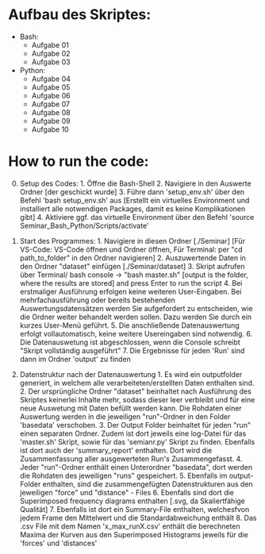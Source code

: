 # Aufbau des Skriptes:
  - Bash:
    - Aufgabe 01
    - Aufgabe 02
    - Aufgabe 03
  - Python:
    - Aufgabe 04
    - Aufgabe 05
    - Aufgabe 06
    - Aufgabe 07
    - Aufgabe 08
    - Aufgabe 09
    - Aufgabe 10 


# How to run the code:
  0. Setup des Codes:
    1. Öffne die Bash-Shell
    2. Navigiere in den Auswerte Ordner [der geschickt wurde]
    3. Führe dann 'setup_env.sh' über den Befehl 'bash setup_env.sh' aus [Erstellt ein virtuelles Environment und installiert alle notwendigen Packages, damit es keine Komplikationen gibt]
    4. Aktiviere ggf. das virtuelle Environment über den Befehl 'source Seminar_Bash_Python/Scripts/activate'

  1. Start des Programmes:
    1. Navigiere in diesen Ordner [./Seminar] [Für VS-Code: VS-Code öffnen und Ordner öffnen, Für Terminal: per "cd path_to_folder" in den Ordner navigieren]
    2. Auszuwertende Daten in den Ordner "dataset" einfügen [./Seminar/dataset]
    3. Skript aufrufen über Terminal/ bash console -> "bash master.sh" [output is the folder, where the results are stored] and press Enter to run the script
    4. Bei erstmaliger Ausführung erfolgen keine weiteren User-Eingaben. Bei mehrfachausführung oder bereits bestehenden Auswertungsdatensätzen werden Sie aufgefordert zu entscheiden, wie die Ordner weiter behandelt werden sollen. Dazu werden Sie durch ein kurzes User-Menü geführt.
    5. Die anschließende Datenauswertung erfolgt vollautomatisch, keine weitere Usereingaben sind notwendig.
    6. Die Datenauswetung ist abgeschlossen, wenn die Console schreibt "Skript vollständig ausgeführt"
    7. Die Ergebnisse für jeden 'Run' sind dann im Ordner 'output' zu finden

  2. Datenstruktur nach der Datenauswertung
    1. Es wird ein outputfolder generiert, in welchem alle verarbeiteten/erstellten Daten enthalten sind.
    2. Der ursprüngliche Ordner "dataset" beinhaltet nach Ausführung des Skriptes keinerlei Inhalte mehr, sodass dieser leer verbleibt und für eine neue Auswetung mit Daten befüllt werden kann. Die Rohdaten einer Auswertung werden in die jeweiligen "run"-Ordner in den Folder 'basedata' verschoben.
    3. Der Output Folder beinhaltet für jeden "run" einen separaten Ordner. Zudem ist dort jeweils eine log-Datei für das 'master.sh' Skript, sowie für das 'semianr.py' Skript zu finden. Ebenfalls ist dort auch der 'summary_report' enthalten. Dort wird die Zusammenfassung aller ausgewerteten Run's Zusammengefasst.
    4. Jeder "run"-Ordner enthält einen Unterordner "basedata", dort werden die Rohdaten des jeweiligen "runs" gespeichert.
    5. Ebenfalls im output-Folder enthalten, sind die zusammengefügten Datenstrukturen aus den jeweiligen "force" und "distance" - Files
    6. Ebenfalls sind dort die Superimposed frequency diagrams enthalten [.svg, da Skaliertfähige Qualität]
    7. Ebenfalls ist dort ein Summary-File enthalten, welchesfvon jedem Frame den Mittelwert und die Standardabweichung enthält
    8. Das .csv File mit dem Namen 'x_max_runX.csv' enthält die berechneten Maxima der Kurven aus den Superimposed Histograms jeweils für die 'forces' und 'distances'






